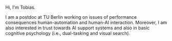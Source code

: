 Hi, I'm Tobias. 

I am a postdoc at TU Berlin working on issues of performance consequences human-automation and human-AI interaction.
Moreover, I am also interested in trust towards AI support systems and also in basic cognitive psychology (i.e., dual-tasking and visual search).


<!---
trig11/trig11 is a ✨ special ✨ repository because its `README.md` (this file) appears on your GitHub profile.
You can click the Preview link to take a look at your changes.
--->

